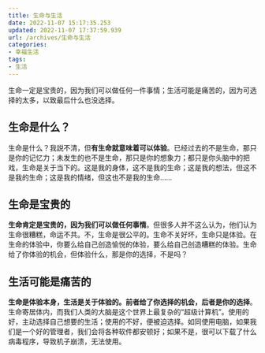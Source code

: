 ```yaml
---
title: 生命与生活
date: 2022-11-07 15:17:35.253
updated: 2022-11-07 17:37:59.939
url: /archives/生命与生活
categories: 
- 幸福生活
tags: 
- 生活
---
```


生命一定是宝贵的，因为我们可以做任何一件事情；生活可能是痛苦的，因为可选择的太多，以致最后什么也没选择。

## 生命是什么？

生命是什么？我説不清，但**有生命就意味着可以体验**。已经过去的不是生命，那只是你的记忆力；未发生的也不是生命，那只是你的想象力；都只是你头脑中的把戏，生命是关于当下的。这是我的身体，这不是我的生命；这是我的想法，但这不是我的生命；这是我的情绪，但这也不是我的生命……

## 生命是宝贵的

**生命肯定是宝贵的，因为我们可以做任何事情**。但很多人并不这么认为，他们认为生命很糟糕，命运不共。不，生命是很公平的。生命不关好坏，生命只是体验。在生命的体验中，你要么给自己创造愉悦的体验，要么给自己创造糟糕的体验。生命给了你体验的机会，但体验什么，那是你的选择，不是吗？

## 生活可能是痛苦的

**生命是体验本身，生活是关于体验的。前者给了你选择的机会，后者是你的选择**。生命寄居体内，而我们人类的大脑是这个世界上最复杂的“超级计算机”。使用的好，主动选择自己想要的生活；使用的不好，便被迫选择。如同使用电脑，如果我们是一个好的管理者，我们会将各种软件都安顿好；如果不是，很可以下载了什么病毒程序，导致机子崩溃，无法使用。